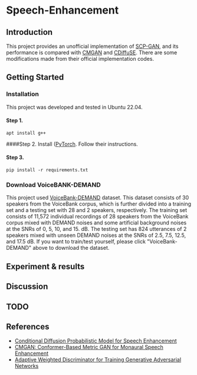 # Speech-Enhancement

## Introduction
This project provides an unofficial implementation of [SCP-GAN](https://arxiv.org/pdf/2210.14474.pdf), and its performance is compared with [CMGAN](https://arxiv.org/pdf/2209.11112.pdf) and [CDiffuSE](https://arxiv.org/pdf/2202.05256.pdf). There are some modifications made from their official implementation codes. 

## Getting Started
### Installation
This project was developed and tested in Ubuntu 22.04.
#### Step 1.
```shell
apt install g++
```
####Step 2.
Install ([PyTorch](https://pytorch.org/get-started/locally/). Follow their instructions.
#### Step 3.
```shell
pip install -r requirements.txt
```

### Download VoiceBANK-DEMAND
This project used [VoiceBank-DEMAND](https://datashare.ed.ac.uk/handle/10283/2791) dataset. This dataset consists of 30 speakers from the VoiceBank corpus, which is further divided into a training set and a testing set with 28 and 2 speakers, respectively. The training set consists of 11,572 individual recordings of 28 speakers from the VoiceBank corpus mixed with DEMAND noises and some artificial background noises at the SNRs of 0, 5, 10, and 15. dB. The testing set has 824 utterances of 2 speakers mixed with unseen DEMAND noises at the SNRs of 2.5, 7.5, 12.5, and 17.5 dB. If you want to train/test yourself, please click "VoiceBank-DEMAND" above to download the dataset.

## Experiment & results
## Discussion
## TODO

## References
- [Conditional Diffusion Probabilistic Model for Speech Enhancement](https://github.com/neillu23/CDiffuSE/tree/main)
- [CMGAN: Conformer-Based Metric GAN for Monaural Speech Enhancement](https://github.com/ruizhecao96/CMGAN)
- [Adaptive Weighted Discriminator for Training Generative Adversarial Networks](https://github.com/vasily789/adaptive-weighted-gans)
